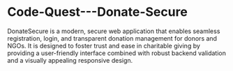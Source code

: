 # Code-Quest---Donate-Secure
DonateSecure is a modern, secure web application that enables seamless registration, login, and transparent donation management for donors and NGOs. It is designed to foster trust and ease in charitable giving by providing a user-friendly interface combined with robust backend validation and a visually appealing responsive design.
